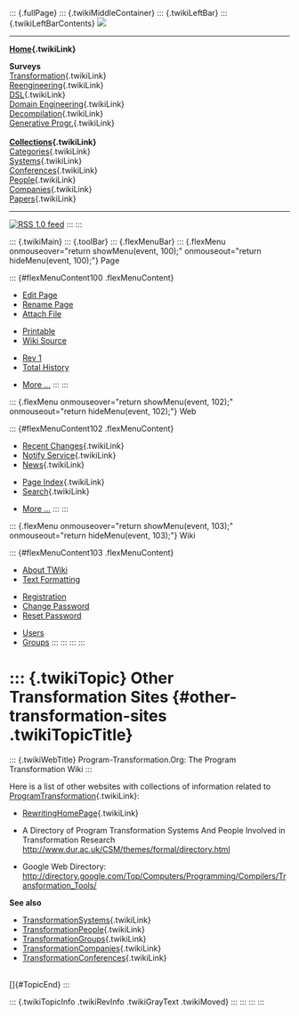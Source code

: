 ::: {.fullPage}
::: {.twikiMiddleContainer}
::: {.twikiLeftBar}
::: {.twikiLeftBarContents}
![](../pub/transformation.gif)

------------------------------------------------------------------------

**[Home](WebHome){.twikiLink}**

**Surveys**\
[Transformation](ProgramTransformation){.twikiLink}\
[Reengineering](ReengineeringWiki){.twikiLink}\
[DSL](DomainSpecificLanguages){.twikiLink}\
[Domain Engineering](DomainEngineering){.twikiLink}\
[Decompilation](DeCompilation){.twikiLink}\
[Generative Progr.](GenerativeProgrammingWiki){.twikiLink}\
\
**[Collections](CategoryCollection){.twikiLink}**\
[Categories](CategoryCategory){.twikiLink}\
[Systems](TransformationSystems){.twikiLink}\
[Conferences](TransformationConferences){.twikiLink}\
[People](TransformationPeople){.twikiLink}\
[Companies](TransformationCompanies){.twikiLink}\
[Papers](CategoryPaper){.twikiLink}

------------------------------------------------------------------------

[![](../pub/rss.gif "RSS 1.0 feed")](WebRss@skin=rss)
:::
:::

::: {.twikiMain}
::: {.toolBar}
::: {.flexMenuBar}
::: {.flexMenu onmouseover="return showMenu(event, 100);" onmouseout="return hideMenu(event, 100);"}
Page

::: {#flexMenuContent100 .flexMenuContent}
-   [Edit
    Page](http://www.program-transformation.org/edit/Transform/OtherTransformationSites?t=1536826528)
-   [Rename
    Page](http://www.program-transformation.org/rename/Transform/OtherTransformationSites)
-   [Attach
    File](http://www.program-transformation.org/attach/Transform/OtherTransformationSites)

<!-- -->

-   [Printable](http://www.program-transformation.org/view/Transform/OtherTransformationSites?skin=print.pattern)
-   [Wiki
    Source](http://www.program-transformation.org/view/Transform/OtherTransformationSites?skin=text&raw=on&contenttype=text/plain)

<!-- -->

-   [Rev
    1](http://www.program-transformation.org/view/Transform/OtherTransformationSites?rev=1.1)
-   [Total
    History](http://www.program-transformation.org/rdiff/Transform/OtherTransformationSites)

<!-- -->

-   [More
    \...](http://www.program-transformation.org/oops/Transform/OtherTransformationSites?template=oopsmore&param1=1.1&param2=1.1)
:::
:::

::: {.flexMenu onmouseover="return showMenu(event, 102);" onmouseout="return hideMenu(event, 102);"}
Web

::: {#flexMenuContent102 .flexMenuContent}
-   [Recent Changes](WebChanges){.twikiLink}
-   [Notify Service](WebNotify){.twikiLink}
-   [News](WebNews){.twikiLink}

<!-- -->

-   [Page Index](WebIndex){.twikiLink}
-   [Search](WebSearch){.twikiLink}

<!-- -->

-   [More
    \...](http://www.program-transformation.org/oops/Transform/OtherTransformationSites?template=oopsmore&param1=1.1&param2=1.1)
:::
:::

::: {.flexMenu onmouseover="return showMenu(event, 103);" onmouseout="return hideMenu(event, 103);"}
Wiki

::: {#flexMenuContent103 .flexMenuContent}
-   [About
    TWiki](http://www.program-transformation.org/view/TWiki/WebHome)
-   [Text
    Formatting](http://www.program-transformation.org/view/TWiki/TextFormattingRules)

<!-- -->

-   [Registration](http://www.program-transformation.org/view/TWiki/TWikiRegistration)
-   [Change
    Password](http://www.program-transformation.org/view/TWiki/ChangePassword)
-   [Reset
    Password](http://www.program-transformation.org/view/TWiki/ResetPassword)

<!-- -->

-   [Users](http://www.program-transformation.org/view/Main/TWikiUsers)
-   [Groups](http://www.program-transformation.org/view/Main/TWikiGroups)
:::
:::
:::
:::

::: {.twikiTopic}
Other Transformation Sites {#other-transformation-sites .twikiTopicTitle}
==========================

::: {.twikiWebTitle}
Program-Transformation.Org: The Program Transformation Wiki
:::

Here is a list of other websites with collections of information related
to [ProgramTransformation](ProgramTransformation){.twikiLink}:

-   [RewritingHomePage](RewritingHomePage){.twikiLink}

<!-- -->

-   A Directory of Program Transformation Systems And People Involved in
    Transformation Research
    <http://www.dur.ac.uk/CSM/themes/formal/directory.html>

<!-- -->

-   Google Web Directory:
    <http://directory.google.com/Top/Computers/Programming/Compilers/Transformation_Tools/>

**See also**

-   [TransformationSystems](TransformationSystems){.twikiLink}
-   [TransformationPeople](TransformationPeople){.twikiLink}
-   [TransformationGroups](TransformationGroups){.twikiLink}
-   [TransformationCompanies](TransformationCompanies){.twikiLink}
-   [TransformationConferences](TransformationConferences){.twikiLink}

\
[]{#TopicEnd}
:::

::: {.twikiTopicInfo .twikiRevInfo .twikiGrayText .twikiMoved}
:::
:::
:::
:::
